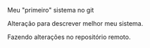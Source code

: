 Meu "primeiro" sistema no git

Alteração para descrever melhor meu sistema.

Fazendo alterações no repositório remoto.